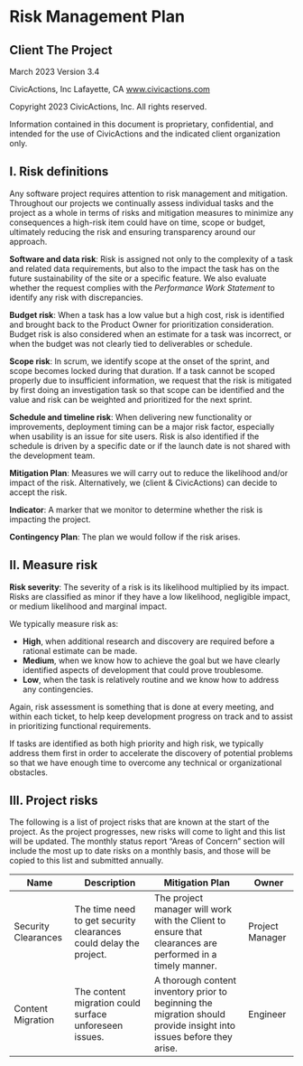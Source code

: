 # Risk Management Plan

## Client The Project

March 2023
Version 3.4

CivicActions, Inc
Lafayette, CA
www.civicactions.com

Copyright 2023 CivicActions, Inc.
All rights reserved.

Information contained in this document is proprietary,
confidential, and intended for the use of CivicActions
and the indicated client organization only.

## I. Risk definitions

Any software project requires attention to risk management and mitigation. Throughout our projects we continually assess individual tasks and the project as a whole in terms of risks and mitigation measures to minimize any consequences a high-risk item could have on time, scope or budget, ultimately reducing the risk and ensuring transparency around our approach.

**Software and data risk**: Risk is assigned not only to the complexity of a task and related data requirements, but also to the impact the task has on the future sustainability of the site or a specific feature. We also evaluate whether the request complies with the _Performance Work Statement_ to identify any risk with discrepancies.

**Budget risk**: When a task has a low value but a high cost, risk is identified and brought back to the Product Owner for prioritization consideration. Budget risk is also considered when an estimate for a task was incorrect, or when the budget was not clearly tied to deliverables or schedule.

**Scope risk**: In scrum, we identify scope at the onset of the sprint, and scope becomes locked during that duration. If a task cannot be scoped properly due to insufficient information, we request that the risk is mitigated by first doing an investigation task so that scope can be identified and the value and risk can be weighted and prioritized for the next sprint.

**Schedule and timeline risk**: When delivering new functionality or improvements, deployment timing can be a major risk factor, especially when usability is an issue for site users. Risk is also identified if the schedule is driven by a specific date or if the launch date is not shared with the development team.

**Mitigation Plan**: Measures we will carry out to reduce the likelihood and/or impact of the risk. Alternatively, we (client & CivicActions) can decide to accept the risk.

**Indicator**: A marker that we monitor to determine whether the risk is impacting the project.

**Contingency Plan**: The plan we would follow if the risk arises.

## II. Measure risk

**Risk severity**: The severity of a risk is its likelihood multiplied by its impact. Risks are classified as minor if they have a low likelihood, negligible impact, or medium likelihood and marginal impact.

We typically measure risk as:

- **High**, when additional research and discovery are required before a rational estimate can be made.
- **Medium**, when we know how to achieve the goal but we have clearly identified aspects of development that could prove troublesome.
- **Low**, when the task is relatively routine and we know how to address any contingencies.

Again, risk assessment is something that is done at every meeting, and within each ticket, to help keep development progress on track and to assist in prioritizing functional requirements.

If tasks are identified as both high priority and high risk, we typically address them first in order to accelerate the discovery of potential problems so that we have enough time to overcome any technical or organizational obstacles.

## III. Project risks

The following is a list of project risks that are known at the start of the project. As the project progresses, new risks will come to light and this list will be updated. The monthly status report “Areas of Concern” section will include the most up to date risks on a monthly basis, and those will be copied to this list and submitted annually.

| Name | Description | Mitigation Plan | Owner |
|---|---|---|---|
| Security Clearances | The time need to get security clearances could delay the project. | The project manager will work with the Client to ensure that clearances are performed in a timely manner. | Project Manager |
| Content Migration | The content migration could surface unforeseen issues. | A thorough content inventory prior to beginning the migration should provide insight into issues before they arise. | Engineer |

